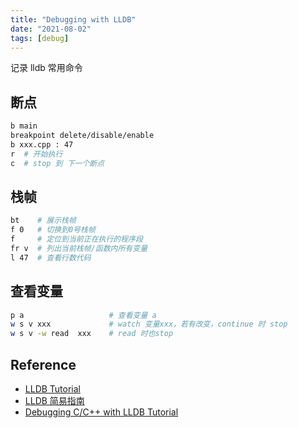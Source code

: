 ```yaml
---
title: "Debugging with LLDB"
date: "2021-08-02"
tags: [debug]
---
```


记录 lldb 常用命令

## 断点
```sh
b main
breakpoint delete/disable/enable
b xxx.cpp : 47
r  # 开始执行
c  # stop 到 下一个断点
```

## 栈帧 
```sh
bt    # 展示栈帧
f 0   # 切换到0号栈帧
f     # 定位到当前正在执行的程序段
fr v  # 列出当前栈帧/函数内所有变量
l 47  # 查看行数代码
````

## 查看变量
```sh
p a                   # 查看变量 a
w s v xxx             # watch 变量xxx，若有改变，continue 时 stop
w s v -w read  xxx    # read 时也stop
````

## Reference
- [LLDB Tutorial](https://lldb.llvm.org/use/tutorial.html)
- [LLDB 简易指南](https://icegrave0391.github.io/2019/03/14/lldb/)
- [Debugging C/C++ with LLDB Tutorial](https://www.youtube.com/watch?v=2GV0K9Y2MKA)
